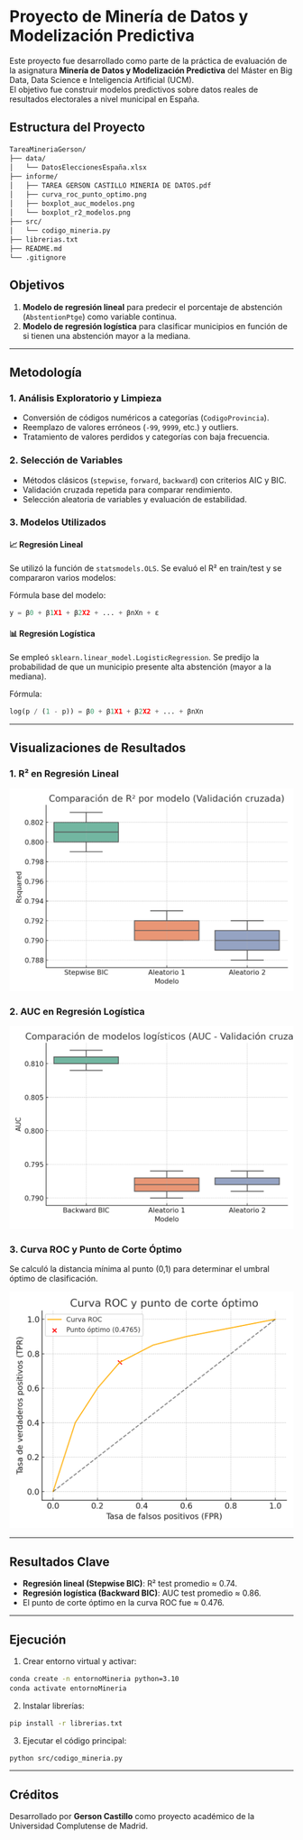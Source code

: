 
# Proyecto de Minería de Datos y Modelización Predictiva

Este proyecto fue desarrollado como parte de la práctica de evaluación de la asignatura **Minería de Datos y Modelización Predictiva** del Máster en Big Data, Data Science e Inteligencia Artificial (UCM).  
El objetivo fue construir modelos predictivos sobre datos reales de resultados electorales a nivel municipal en España.

## Estructura del Proyecto

```
TareaMineriaGerson/
├── data/
│   └── DatosEleccionesEspaña.xlsx
├── informe/
│   ├── TAREA GERSON CASTILLO MINERIA DE DATOS.pdf
│   ├── curva_roc_punto_optimo.png
│   ├── boxplot_auc_modelos.png
│   └── boxplot_r2_modelos.png
├── src/
│   └── codigo_mineria.py
├── librerias.txt
├── README.md
└── .gitignore
```

## Objetivos

1. **Modelo de regresión lineal** para predecir el porcentaje de abstención (`AbstentionPtge`) como variable continua.
2. **Modelo de regresión logística** para clasificar municipios en función de si tienen una abstención mayor a la mediana.

---

## Metodología

### 1. Análisis Exploratorio y Limpieza

- Conversión de códigos numéricos a categorías (`CodigoProvincia`).
- Reemplazo de valores erróneos (`-99`, `9999`, etc.) y outliers.
- Tratamiento de valores perdidos y categorías con baja frecuencia.

### 2. Selección de Variables

- Métodos clásicos (`stepwise`, `forward`, `backward`) con criterios AIC y BIC.
- Validación cruzada repetida para comparar rendimiento.
- Selección aleatoria de variables y evaluación de estabilidad.

### 3. Modelos Utilizados

#### 📈 Regresión Lineal

Se utilizó la función de `statsmodels.OLS`. Se evaluó el R² en train/test y se compararon varios modelos:

Fórmula base del modelo:  
```python
y = β0 + β1X1 + β2X2 + ... + βnXn + ε
```

#### 📊 Regresión Logística

Se empleó `sklearn.linear_model.LogisticRegression`. Se predijo la probabilidad de que un municipio presente alta abstención (mayor a la mediana).

Fórmula:  
```python
log(p / (1 - p)) = β0 + β1X1 + β2X2 + ... + βnXn
```

---

## Visualizaciones de Resultados

### 1. R² en Regresión Lineal

![R2 Lineal](informe/boxplot_r2_modelos.png)

### 2. AUC en Regresión Logística

![AUC Logística](informe/boxplot_auc_modelos.png)

### 3. Curva ROC y Punto de Corte Óptimo

Se calculó la distancia mínima al punto (0,1) para determinar el umbral óptimo de clasificación.

![Curva ROC](informe/curva_roc_punto_optimo.png)

---

## Resultados Clave

- **Regresión lineal (Stepwise BIC)**: R² test promedio ≈ 0.74.
- **Regresión logística (Backward BIC)**: AUC test promedio ≈ 0.86.
- El punto de corte óptimo en la curva ROC fue ≈ 0.476.

---

## Ejecución

1. Crear entorno virtual y activar:
```bash
conda create -n entornoMineria python=3.10
conda activate entornoMineria
```
2. Instalar librerías:
```bash
pip install -r librerias.txt
```
3. Ejecutar el código principal:
```bash
python src/codigo_mineria.py
```

---

## Créditos

Desarrollado por **Gerson Castillo** como proyecto académico de la Universidad Complutense de Madrid.
